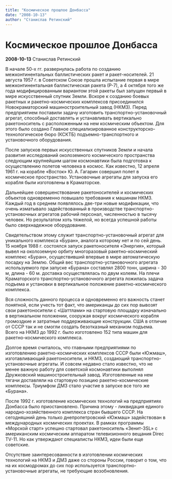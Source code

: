 ```yaml
---
title: "Космическое прошлое Донбасса"
date: "2008-10-13"
author: "Станислав Ретинский"
---
```


# Космическое прошлое Донбасса

**2008-10-13** Станислав Ретинский

В начале 50-х гг. развернулась работа по созданию межконтинентальных баллистических ракет  и ракет-носителей. 21 августа 1957 г. в Советском Союзе прошла испытание первая в мире межконтинентальная баллистическая ракета  (Р-7), а 4 октября того же года модифицированным вариантом этой ракеты был запущен первый в мире искусственный спутник Земли. Вскоре к созданию боевых ракетных и ракетно-космических комплексов присоединился Новокраматорский машиностроительный завод (НКМЗ). Перед предприятием поставили задачу изготовить транспортно-установочный агрегат, способный доставлять и устанавливать вертикально ракетоноситель с расположенным на нем космическим объектом. Для этого было создано Главное специализированное конструкторско-технологическое бюро (КСКТБ) подъемно-транспортного и установочного оборудования.

После запусков первых искусственных спутников Земли и начала развития исследований околоземного космического пространства следующим крупнейшим шагом космонавтики была подготовка к осуществлению полетов человека в космос. Как известно, 12 апреля 1961 г. на корабле «Восток» Ю. А. Гагарин совершил полет в космическое пространство. Установочные агрегаты для запуска его корабля были изготовлены в Краматорске.

Дальнейшее совершенствование ракетоносителей и космических объектов одновременно повышало требования к машинам НКМЗ. Каждый год в среднем появлялось две-три новые модификации, что очень изматывало задействованный в производстве транспортно-установочных агрегатов рабочий персонал, численностью в тысячу человек. Но результатом хоть тяжелой, но всегда успешной работы было сверхнадежное оборудование.

Свидетельством этому служит транспортно-установочный агрегат для уникального комплекса «Буран», аналога которому нет и по сей день. 15 ноября 1988 г. состоялся запуск ракетоносителя «Энергия», который вывел на околоземную орбиту многоразовый ракетно-космический комплекс «Буран», осуществивший впервые в мире  автоматическую посадку на Землю. Общий вес транспортно-установочного агрегата используемого при запуске  «Бурана» составлял 2800 тонн, ширина - 30 м, длина - 60 м. доставка осуществлялась по двум колеям. На плечи Краматорского транспортно-установочного агрегата ложилась задача подъема и установки в вертикальное положение  ракетно-космического комплекса.

Вся сложность данного процесса и одновременно его важность станет понятной, если учесть тот факт, что американцы до сих пор вывозят свои ракетоносители с «Шаттлами» на стартовую площадку изначально в вертикальном положении, сооружая вокруг космического корабля громоздкие и затратные поддерживающие конструкции. США в отличие от СССР так и не смогли создать безотказный механизм подъема. Всего на НКМЗ до 1992 г. было изготовлено 152 типа машин для ракетно-космического комплекса.

Долгое время считалось, что главными предприятиями по изготовлению ракетно-космических комплексов СССР были «Южмаш», изготавливающий ракетоносители, и НКМЗ, создающий транспортно-установочные агрегаты. И совсем недавно стало известно, что не менее важную работу для советской космонавтики выполнял Дружковский машиностроительный завод. Изготовленные на нем тягачи доставляли на стартовую позицию ракетно-космические комплексы. Триумфом ДМЗ стало участие в запуске все того же «Бурана».

После 1992 г. изготовление космических технологий на предприятиях Донбасса было приостановлено. Причина этому - ликвидация единого народно-хозяйственного комплекса стран бывшего СССР. На сегодняшний день только днепропетровский «Южмаш» задействован в международных космических проектах. В рамках программы «Морской старт» успешно стартовал ракетоноситель «Зенит-3SL» с американским космическим аппаратом телевизионного вещания Direc TV-11. Но как утверждают специалисты НКМЗ, идеи были еще советские.

Отсутствие заинтересованности в изготовлении космических технологий на НКМЗ и ДМЗ даже со стороны России, говорит о том, что на их космодромах до сих пор используется транспортно-установочные агрегаты, не требующие возобновления.